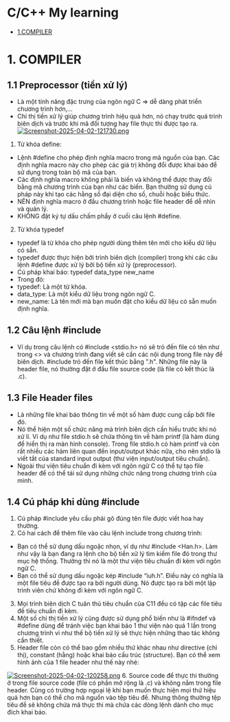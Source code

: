 # C/C++ My learning
- [1.COMPILER](#1-COMPILER)

# 1. COMPILER
## 1.1 Preprocessor (tiền xử lý)
- Là một tính năng đặc trưng của ngôn ngữ C => dễ dàng phát triển chương trình hơn,...
- Chỉ thị tiền xử lý giúp chương trình hiệu quả hơn, nó chạy trước quá trình biên dịch và trước khi mã đối tượng hay file thực thi được tạo ra.
[![Screenshot-2025-04-02-121730.png](https://i.postimg.cc/MZCcLb2h/Screenshot-2025-04-02-121730.png)](https://postimg.cc/RqTV6t0R)
1. Từ khóa define: 
- Lệnh #define cho phép định nghĩa macro trong mã nguồn của bạn. Các định nghĩa macro này cho phép các giá trị không đổi được khai báo để sử dụng trong toàn bộ mã của bạn.
- Các định nghĩa macro không phải là biến và không thể được thay đổi bằng mã chương trình của bạn như các biến. Bạn thường sử dụng cú pháp này khi tạo các hằng số đại diện cho số, chuỗi hoặc biểu thức.
- NÊN định nghĩa macro ở đầu chương trình hoặc file header để dễ nhìn và quản lý.
- KHÔNG đặt ký tự dấu chấm phẩy ở cuối câu lệnh #define.
2. Từ khóa typedef 
- typedef là từ khóa cho phép người dùng thêm tên mới cho kiểu dữ liệu có sẵn.
- typedef được thực hiện bởi trình biên dịch (compiler) trong khi các câu lệnh #define được xử lý bởi bộ tiền xử lý (preprocessor).
- Cú pháp khai báo:
typedef data_type new_name
- Trong đó:
- typedef: Là một từ khóa.
- data_type: Là một kiểu dữ liệu trong ngôn ngữ C.
- new_name: Là tên mới mà bạn muốn đặt cho kiểu dữ liệu có sẵn muốn định nghĩa.

## 1.2 Câu lệnh #include
- Ví dụ trong câu lệnh có #include <stdio.h> nó sẽ trỏ đến file có tên như trong <> và chương trình đang viết sẽ cần các nội dụng trong file này để biên dịch. #include trỏ đến file kết thúc bằng ".h". Những file này là header file, nó thường đặt ở đầu file source code (là file có kết thúc là .c).
## 1.3 File Header files
- Là những file khai báo thông tin về một số hàm được cung cấp bởi file đó. 
- Nó thể hiện một số chức năng mà trình biên dịch cần hiểu trước khi nó xử lí. Ví dụ như file stdio.h sẽ chứa thông tin về hàm printf (là hàm dùng để hiển thị ra màn hình console). Trong file stdio.h có hàm printf và còn rất nhiều các hàm liên quan đến input/output khác nữa,  cho nên stdio là viết tắt của standard input output (thư viện input/output tiêu chuẩn).
- Ngoài thư viện tiêu chuẩn đi kèm với ngôn ngữ C có thể tự tạo file header để có thể tái sử dụng những chức năng trong chương trình của mình.
## 1.4 Cú pháp khi dùng #include
1. Cú pháp #include yêu cầu phải gõ đúng  tên file được viết hoa hay thường.
2. Có hai cách để thêm file vào câu lệnh include trong chương trình:
- Bạn có thể sử dụng dấu ngoặc nhọn, ví dụ như #include <Han.h>. Làm như vậy là bạn đang ra lệnh cho bộ tiền xử lý tìm kiếm file đó trong thư mục hệ thống. Thường thì nó là một thư viện tiêu chuẩn đi kèm với ngôn ngữ C.
- Bạn có thể sử dụng dấu ngoặc kép #include “iuh.h”. Điều này có nghĩa là một file tiêu đề được tạo ra bởi người dùng. Nó được tạo ra bởi một lập trình viên chứ không đi kèm với ngôn ngữ C.
3. Mọi trình biên dịch C tuân thủ tiêu chuẩn của C11 đều có tập các file tiêu đề tiêu chuẩn đi kèm.
4. Một số chỉ thị tiền xử lý cũng được sử dụng phổ biến như là #ifndef và #define dùng để tránh việc bạn khai báo 1 thư viện nào quá 1 lần trong chương trình  vì như thế bộ tiền xử lý sẽ thực hiện những thao tác không cần thiết.
5. Header file còn có thể bao gồm nhiều thứ khác nhau như directive (chỉ thị), constant (hằng) hoặc khai báo cấu trúc (structure). Bạn có thể xem hình ảnh của 1 file header như thế này nhé:

[![Screenshot-2025-04-02-120258.png](https://i.postimg.cc/HLg9C1G1/Screenshot-2025-04-02-120258.png)](https://postimg.cc/pmsFD7Xs)
6. Source code để thực thi thường ở trong file source code (file có phần mở rộng là .c) và không nằm trong file header. Cũng có trường hợp ngoại lệ khi bạn muốn thực hiện mọi thứ hiệu quả hơn bạn có thể cho mã nguồn vào tệp tiêu đề. Nhưng thông thường tệp tiêu đề sẽ không chứa mã thực thi mà chứa các dòng lệnh dành cho mục đích khai báo. 
##